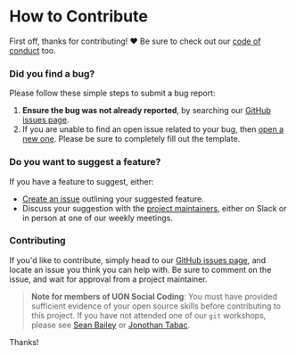 # How to Contribute

First off, thanks for contributing! :heart: Be sure to check out our [code of conduct](https://github.com/UONSocialCoding/VoxelEngine/CODE_OF_CONDUCT.md) too.

### Did you find a bug?

Please follow these simple steps to submit a bug report:

 1. **Ensure the bug was not already reported**, by searching our [GitHub issues page](https://github.com/UONSocialCoding/VoxelEngine/issues).
 2. If you are unable to find an open issue related to your bug, then [open a new one](https://github.com/UONSocialCoding/VoxelEngine/issues/new/choose). Please be sure to completely fill out the template.


### Do you want to suggest a feature?

If you have a feature to suggest, either:

 * [Create an issue](https://github.com/UONSocialCoding/VoxelEngine/issues/new/choose) outlining your suggested feature.
 * Discuss your suggestion with the [project maintainers](), either on Slack or in person at one of our weekly meetings.


### Contributing

If you'd like to contribute, simply head to our [GitHub issues page](https://github.com/UONSocialCoding/VoxelEngine/issues), and locate an issue you think you can help with. Be sure to comment on the issue, and wait for approval from a project maintainer.

> **Note for members of UON Social Coding**: You must have provided sufficient evidence of your open source skills before contributing to this project. If you have not attended one of our `git` workshops, please see [Sean Bailey](https://github.com/LuckehPickle) or [Jonothan Tabac](https://github.com/vuvuzella).



Thanks!